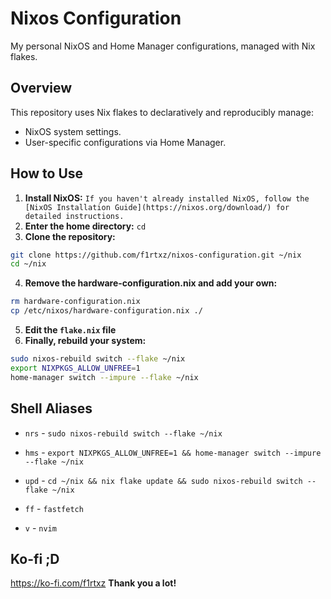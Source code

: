 # Nixos Configuration

My personal NixOS and Home Manager configurations, managed with Nix flakes.

## Overview

This repository uses Nix flakes to declaratively and reproducibly manage:
- NixOS system settings.
- User-specific configurations via Home Manager.

## How to Use

1.  **Install NixOS:** `If you haven't already installed NixOS, follow the [NixOS Installation Guide](https://nixos.org/download/) for detailed instructions.`
2.  **Enter the home directory:** `cd`
3.  **Clone the repository:**

```bash
git clone https://github.com/f1rtxz/nixos-configuration.git ~/nix
cd ~/nix
```

4. **Remove the hardware-configuration.nix and add your own:**

```bash
rm hardware-configuration.nix
cp /etc/nixos/hardware-configuration.nix ./
```

5. **Edit the `flake.nix` file**
6.  **Finally, rebuild your system:**
  
```bash
sudo nixos-rebuild switch --flake ~/nix
export NIXPKGS_ALLOW_UNFREE=1
home-manager switch --impure --flake ~/nix
```

## Shell Aliases

- `nrs` - `sudo nixos-rebuild switch --flake ~/nix`
- `hms` - `export NIXPKGS_ALLOW_UNFREE=1 && home-manager switch --impure --flake ~/nix`
- `upd` - `cd ~/nix && nix flake update && sudo nixos-rebuild switch --flake ~/nix`

- `ff` - `fastfetch`
- `v` - `nvim`

## Ko-fi ;D

https://ko-fi.com/f1rtxz
**Thank you a lot!**
